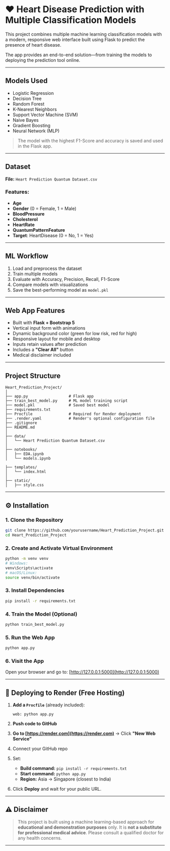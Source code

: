 # ❤️ Heart Disease Prediction with Multiple Classification Models

This project combines multiple machine learning classification models with a modern, responsive web interface built using Flask to predict the presence of heart disease.

The app provides an end-to-end solution—from training the models to deploying the prediction tool online.

---

## Models Used

- Logistic Regression  
- Decision Tree  
- Random Forest  
- K-Nearest Neighbors  
- Support Vector Machine (SVM)  
- Naive Bayes  
- Gradient Boosting  
- Neural Network (MLP)

> The model with the highest F1-Score and accuracy is saved and used in the Flask app.

---

## Dataset

**File:** `Heart Prediction Quantum Dataset.csv`

### Features:
- **Age**
- **Gender** (0 = Female, 1 = Male)
- **BloodPressure**
- **Cholesterol**
- **HeartRate**
- **QuantumPatternFeature**
- **Target**: HeartDisease (0 = No, 1 = Yes)

---

## ML Workflow

1. Load and preprocess the dataset  
2. Train multiple models  
3. Evaluate with Accuracy, Precision, Recall, F1-Score  
4. Compare models with visualizations  
5. Save the best-performing model as `model.pkl`

---

## Web App Features

- Built with **Flask + Bootstrap 5**
- Vertical input form with animations
- Dynamic background color (green for low risk, red for high)
- Responsive layout for mobile and desktop
- Inputs retain values after prediction
- Includes a **"Clear All"** button
- Medical disclaimer included

---

## Project Structure

```
Heart_Prediction_Project/
│
├── app.py                  # Flask app
├── train_best_model.py     # ML model training script
├── model.pkl               # Saved best model
├── requirements.txt
├── Procfile                # Required for Render deployment
├── .render.yaml            # Render's optional configuration file
├── .gitignore
├── README.md
│
├── data/
│   └── Heart Prediction Quantum Dataset.csv
│
├── notebooks/
│   ├── EDA.ipynb
│   └── models.ipynb

├── templates/
│   └── index.html
│
├── static/
│   ├── style.css
```

---

## ⚙️ Installation

### 1. Clone the Repository
```bash
git clone https://github.com/yourusername/Heart_Prediction_Project.git
cd Heart_Prediction_Project
```

### 2. Create and Activate Virtual Environment
```bash
python -m venv venv
# Windows:
venv\Scripts\activate
# macOS/Linux:
source venv/bin/activate
```

### 3. Install Dependencies
```bash
pip install -r requirements.txt
```

### 4. Train the Model (Optional)
```bash
python train_best_model.py
```

### 5. Run the Web App
```bash
python app.py
```

### 6. Visit the App
Open your browser and go to: [http://127.0.0.1:5000](http://127.0.0.1:5000)

---

## 🚀 Deploying to Render (Free Hosting)

1. **Add a `Procfile`** (already included):
   ```
   web: python app.py
   ```

2. **Push code to GitHub**

3. **Go to [https://render.com](https://render.com)** → Click **"New Web Service"**

4. Connect your GitHub repo

5. Set:
   - **Build command:** `pip install -r requirements.txt`
   - **Start command:** `python app.py`
   - **Region:** Asia → Singapore (closest to India)

6. Click **Deploy** and wait for your public URL.

---
## ⚠️ Disclaimer

> This project is built using a machine learning-based approach for **educational and demonstration purposes** only. It is **not a substitute for professional medical advice**. Please consult a qualified doctor for any health concerns.
---


